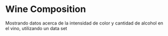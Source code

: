 # Wine Composition
Mostrando datos acerca de la intensidad de color y cantidad de alcohol en el vino, utilizando un data set
